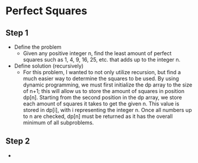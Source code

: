 # Perfect Squares
## Step 1
  - Define the problem
    - Given any positive integer n, find the least amount of perfect squares such as 1, 4, 9, 16, 25, etc. that adds up to the integer n.
  - Define solution (recursively)
    - For this problem, I wanted to not only utilize recursion, but find a much easier way to determine the squares to be
    used. By using dynamic programming, we must first initialize the dp array to the size of n+1; this will allow us to store
    the amount of squares in position dp[n]. Starting from the second position in the dp array, we store each amount of
    squares it takes to get the given n. This value is stored in dp[i], with i representing the integer n. Once all numbers up
    to n are checked, dp[n] must be returned as it has the overall minimum of all subproblems.   
## Step 2
  - 
